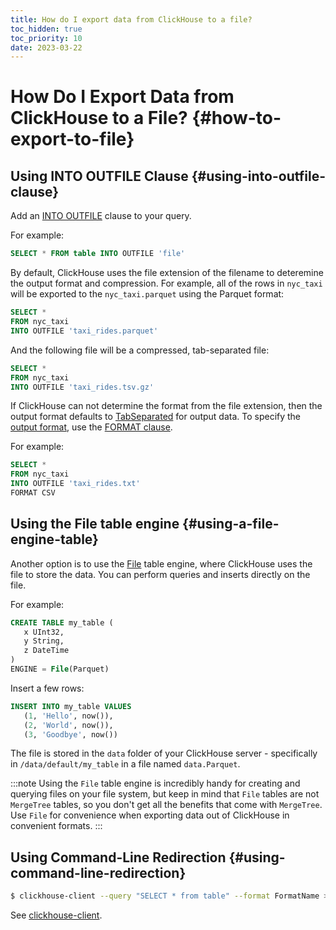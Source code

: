 ```yaml
---
title: How do I export data from ClickHouse to a file?
toc_hidden: true
toc_priority: 10
date: 2023-03-22
---
```


# How Do I Export Data from ClickHouse to a File? {#how-to-export-to-file}

## Using INTO OUTFILE Clause {#using-into-outfile-clause}

Add an [INTO OUTFILE](https://clickhouse.com/docs/en/sql-reference/statements/select/into-outfile) clause to your query.

For example:

``` sql
SELECT * FROM table INTO OUTFILE 'file'
```

By default, ClickHouse uses the file extension of the filename to deteremine the output format and compression. For example, all of the rows in `nyc_taxi` will be exported to the `nyc_taxi.parquet` using the Parquet format:

``` sql
SELECT *
FROM nyc_taxi
INTO OUTFILE 'taxi_rides.parquet'
```

And the following file will be a compressed, tab-separated file:

``` sql
SELECT *
FROM nyc_taxi
INTO OUTFILE 'taxi_rides.tsv.gz'
```

If ClickHouse can not determine the format from the file extension, then the output format defaults to [TabSeparated](https://clickhouse.com/docs/en/interfaces/formats) for output data. To specify the [output format](https://clickhouse.com/docs/en/interfaces/formats), use the [FORMAT clause](https://clickhouse.com/docs/en/sql-reference/statements/select/format).

For example:

``` sql
SELECT *
FROM nyc_taxi
INTO OUTFILE 'taxi_rides.txt'
FORMAT CSV
```

## Using the File table engine {#using-a-file-engine-table}

Another option is to use the [File](https://clickhouse.com/docs/en/engines/table-engines/special/file) table engine, where ClickHouse uses the file to store the data. You can perform queries and inserts directly on the file.

For example:

```sql
CREATE TABLE my_table (
   x UInt32,
   y String,
   z DateTime
)
ENGINE = File(Parquet)
```

Insert a few rows:

```sql
INSERT INTO my_table VALUES
   (1, 'Hello', now()),
   (2, 'World', now()),
   (3, 'Goodbye', now())
```

The file is stored in the `data` folder of your ClickHouse server - specifically in `/data/default/my_table` in a file named `data.Parquet`.

:::note
Using the `File` table engine is incredibly handy for creating and querying files on your file system, but keep in mind that `File` tables are not `MergeTree` tables, so you don't get all the benefits that come with `MergeTree`. Use `File` for convenience when exporting data out of ClickHouse in convenient formats.
:::

## Using Command-Line Redirection {#using-command-line-redirection}

``` bash
$ clickhouse-client --query "SELECT * from table" --format FormatName > result.txt
```

See [clickhouse-client](https://clickhouse.com/docs/en/interfaces/cli).
